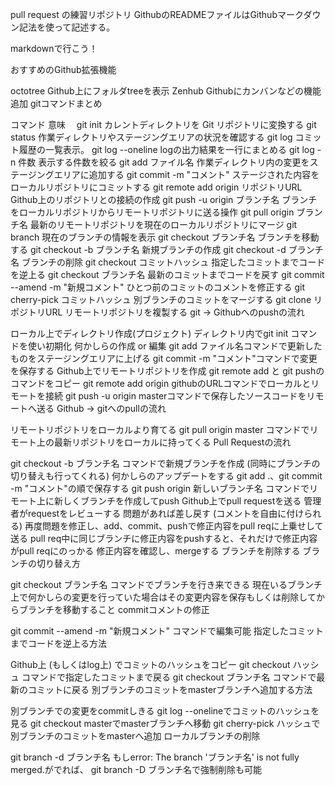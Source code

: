pull request の練習リポジトリ
GithubのREADMEファイルはGithubマークダウン記法を使って記述する。

markdownで行こう！

おすすめのGithub拡張機能

octotree
Github上にフォルダtreeを表示
Zenhub
Githubにカンバンなどの機能追加
gitコマンドまとめ

コマンド	意味　
git init	カレントディレクトリを Git リポジトリに変換する
git status	作業ディレクトリやステージングエリアの状況を確認する
git log	コミット履歴の一覧表示。
git log --oneline	logの出力結果を一行にまとめる
git log -n 件数	表示する件数を絞る
git add ファイル名	作業ディレクトリ内の変更をステージングエリアに追加する
git commit -m "コメント"	ステージされた内容をローカルリポジトリにコミットする
git remote add origin リポジトリURL	Github上のリポジトリとの接続の作成
git push -u origin ブランチ名	ブランチをローカルリポジトリからリモートリポジトリに送る操作
git pull origin ブランチ名	最新のリモートリポジトリを現在のローカルリポジトリにマージ
git branch	現在のブランチの情報を表示
git checkout ブランチ名	ブランチを移動する
git checkout -b ブランチ名	新規ブランチの作成
git checkout -d ブランチ名	ブランチの削除
git checkout コミットハッシュ	指定したコミットまでコードを逆上る
git checkout ブランチ名	最新のコミットまでコードを戻す
git commit --amend -m "新規コメント"	ひとつ前のコミットのコメントを修正する
git cherry-pick コミットハッシュ	別ブランチのコミットをマージする
git clone リポジトリURL	リモートリポジトリを複製する
git -> Githubへのpushの流れ

ローカル上でディレクトリ作成(プロジェクト)
ディレクトリ内でgit init コマンドを使い初期化
何かしらの作成 or 編集
git add ファイル名コマンドで更新したものをステージングエリアに上げる
git commit -m "コメント"コマンドで変更を保存する
Github上でリモートリポジトリを作成
git remote add と git pushのコマンドをコピー
git remote add origin githubのURLコマンドでローカルとリモートを接続
git push -u origin masterコマンドで保存したソースコードをリモートへ送る
Github -> gitへのpullの流れ

リモートリポジトリをローカルより育てる
git pull origin master コマンドでリモート上の最新リポジトリをローカルに持ってくる
Pull Requestの流れ

git checkout -b ブランチ名 コマンドで新規ブランチを作成 (同時にブランチの切り替えも行ってくれる)
何かしらのアップデートをする
git add .、git commit -m "コメント"の順で保存する
git push origin 新しいブランチ名 コマンドでリモート上に新しくブランチを作成してpush
Github上でpull requestを送る
管理者がrequestをレビューする
問題があれば差し戻す (コメントを自由に付けられる)
再度問題を修正し、add、commit、pushで修正内容をpull reqに上乗せして送る
pull req中に同じブランチに修正内容をpushすると、それだけで修正内容がpull reqにのっかる
修正内容を確認し、mergeする
ブランチを削除する
ブランチの切り替え方

git checkout ブランチ名 コマンドでブランチを行き来できる
現在いるブランチ上で何かしらの変更を行っていた場合はその変更内容を保存もしくは削除してからブランチを移動すること
commitコメントの修正

git commit --amend -m "新規コメント" コマンドで編集可能
指定したコミットまでコードを逆上る方法

Github上 (もしくはlog上) でコミットのハッシュをコピー
git checkout ハッシュ コマンドで指定したコミットまで戻る
git checkout ブランチ名 コマンドで最新のコミットに戻る
別ブランチのコミットをmasterブランチへ追加する方法

別ブランチでの変更をcommitしきる
git log --onelineでコミットのハッシュを見る
git checkout masterでmasterブランチへ移動
git cherry-pick ハッシュで別ブランチのコミットをmasterへ追加
ローカルブランチの削除

git branch -d ブランチ名
もしerror: The branch 'ブランチ名' is not fully merged.がでれば、
git branch -D ブランチ名で強制削除も可能
